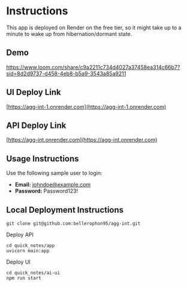 # Instructions

This app is deployed on Render on the free tier, so it might take up to a minute to wake up from hibernation/dormant state.

## Demo

https://www.loom.com/share/c9a2211c734d4027a37458ea314c66b7?sid=8d2d9737-d458-4eb8-b5a9-3543a85a9211



## UI Deploy Link
[https://agg-int-1.onrender.com](https://agg-int-1.onrender.com)

## API Deploy Link
[https://agg-int.onrender.com](https://agg-int.onrender.com)



## Usage Instructions

Use the following sample user to login:

- **Email:** johndoe@example.com  
- **Password:** Password123!



## Local Deployment Instructions

```
git clone git@github.com:bellerophon95/agg-int.git
```

Deploy API

```
cd quick_notes/app
uvicorn main:app
```

Deploy UI
```
cd quick_notes/ai-ui
npm run start
```



